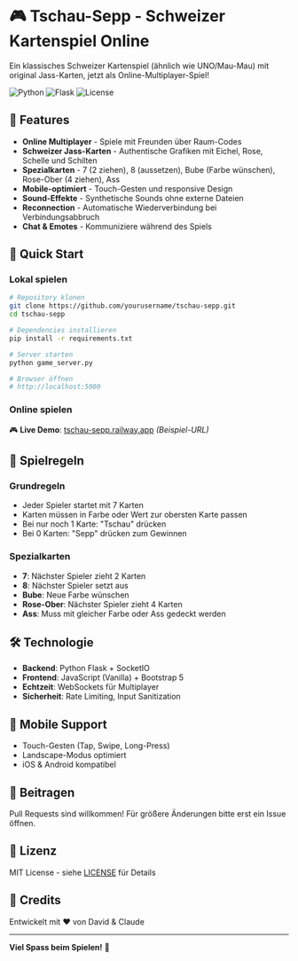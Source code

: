 # 🎮 Tschau-Sepp - Schweizer Kartenspiel Online

Ein klassisches Schweizer Kartenspiel (ähnlich wie UNO/Mau-Mau) mit original Jass-Karten, jetzt als Online-Multiplayer-Spiel!

![Python](https://img.shields.io/badge/Python-3.11-blue)
![Flask](https://img.shields.io/badge/Flask-SocketIO-green)
![License](https://img.shields.io/badge/License-MIT-yellow)

## 🎯 Features

- **Online Multiplayer** - Spiele mit Freunden über Raum-Codes
- **Schweizer Jass-Karten** - Authentische Grafiken mit Eichel, Rose, Schelle und Schilten
- **Spezialkarten** - 7 (2 ziehen), 8 (aussetzen), Bube (Farbe wünschen), Rose-Ober (4 ziehen), Ass
- **Mobile-optimiert** - Touch-Gesten und responsive Design
- **Sound-Effekte** - Synthetische Sounds ohne externe Dateien
- **Reconnection** - Automatische Wiederverbindung bei Verbindungsabbruch
- **Chat & Emotes** - Kommuniziere während des Spiels

## 🚀 Quick Start

### Lokal spielen

```bash
# Repository klonen
git clone https://github.com/yourusername/tschau-sepp.git
cd tschau-sepp

# Dependencies installieren
pip install -r requirements.txt

# Server starten
python game_server.py

# Browser öffnen
# http://localhost:5000
```

### Online spielen

🎮 **Live Demo**: [tschau-sepp.railway.app](https://tschau-sepp.railway.app) *(Beispiel-URL)*

## 📖 Spielregeln

### Grundregeln
- Jeder Spieler startet mit 7 Karten
- Karten müssen in Farbe oder Wert zur obersten Karte passen
- Bei nur noch 1 Karte: "Tschau" drücken
- Bei 0 Karten: "Sepp" drücken zum Gewinnen

### Spezialkarten
- **7**: Nächster Spieler zieht 2 Karten
- **8**: Nächster Spieler setzt aus  
- **Bube**: Neue Farbe wünschen
- **Rose-Ober**: Nächster Spieler zieht 4 Karten
- **Ass**: Muss mit gleicher Farbe oder Ass gedeckt werden

## 🛠️ Technologie

- **Backend**: Python Flask + SocketIO
- **Frontend**: JavaScript (Vanilla) + Bootstrap 5
- **Echtzeit**: WebSockets für Multiplayer
- **Sicherheit**: Rate Limiting, Input Sanitization

## 📱 Mobile Support

- Touch-Gesten (Tap, Swipe, Long-Press)
- Landscape-Modus optimiert
- iOS & Android kompatibel

## 🤝 Beitragen

Pull Requests sind willkommen! Für größere Änderungen bitte erst ein Issue öffnen.

## 📄 Lizenz

MIT License - siehe [LICENSE](LICENSE) für Details

## 👥 Credits

Entwickelt mit ❤️ von David & Claude

---

**Viel Spass beim Spielen!** 🎉
